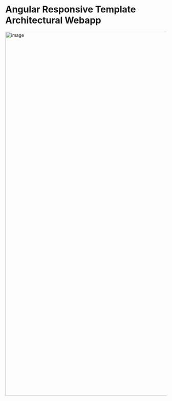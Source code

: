 # Angular Responsive Template Architectural Webapp

<img width="1136" alt="image" src="https://github.com/user-attachments/assets/32592e99-7d07-4a28-b5ea-b87de1dc4702" />

